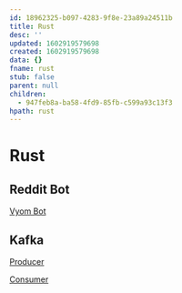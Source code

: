 ```yaml
---
id: 18962325-b097-4283-9f8e-23a89a24511b
title: Rust
desc: ''
updated: 1602919579698
created: 1602919579698
data: {}
fname: rust
stub: false
parent: null
children:
  - 947feb8a-ba58-4fd9-85fb-c599a93c13f3
hpath: rust
---
```

# Rust

## Reddit Bot

[Vyom Bot ](ecfd8eb4-cdb2-459a-ab1e-8ced6abd9498)

## Kafka

[Producer ](b7749cd1-50ef-4a06-9ff3-08fec8a8c80a)

[Consumer ](21de6682-6669-43c0-8d66-68ceb823205d)
